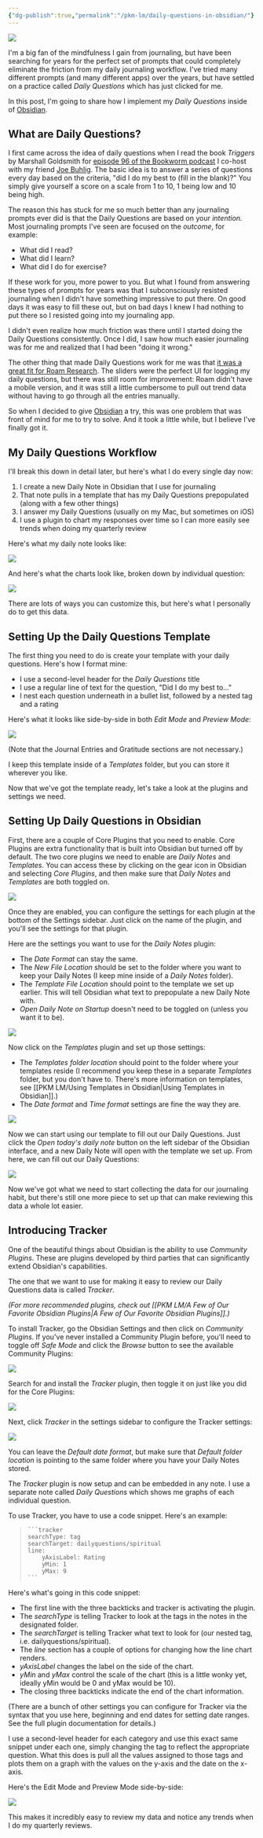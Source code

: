```yaml
---
{"dg-publish":true,"permalink":"/pkm-lm/daily-questions-in-obsidian/"}
---
```



![](https://thesweetsetup.com/wp-content/uploads/2021/04/dailyquestions.jpg)

I'm a big fan of the mindfulness I gain from journaling, but have been searching for years for the perfect set of prompts that could completely eliminate the friction from my daily journaling workflow. I've tried many different prompts (and many different apps) over the years, but have settled on a practice called *Daily Questions* which has just clicked for me. 

In this post, I'm going to share how I implement my *Daily Questions* inside of [Obsidian](https://obsidian.md/). 

## What are Daily Questions?

I first came across the idea of daily questions when I read the book *Triggers* by Marshall Goldsmith for [episode 96 of the Bookworm podcast](https://bookworm.fm/96/) I co-host with my friend [Joe Buhlig](https://thesweetsetup.com/how-joe-buhligs-shabbat-helps-him-stay-intentional/). The basic idea is to answer a series of questions every day based on the criteria, "did I do my best to (fill in the blank)?" You simply give yourself a score on a scale from 1 to 10, 1 being low and 10 being high.

The reason this has stuck for me so much better than any journaling prompts ever did is that the Daily Questions are based on your *intention.* Most journaling prompts I've seen are focused on the *outcome*, for example:

- What did I read?
- What did I learn?
- What did I do for exercise?

If these work for you, more power to you. But what I found from answering these types of prompts for years was that I subconsciously resisted journaling when I didn't have something impressive to put there. On good days it was easy to fill these out, but on bad days I knew I had nothing to put there so I resisted going into my journaling app.

I didn't even realize how much friction was there until I started doing the Daily Questions consistently. Once I did, I saw how much easier journaling was for me and realized that I had been "doing it wrong."

The other thing that made Daily Questions work for me was that [it was a great fit for Roam Research](https://thesweetsetup.com/how-i-use-roam-research-for-journaling/). The sliders were the perfect UI for logging my daily questions, but there was still room for improvement: Roam didn't have a mobile version, and it was still a little cumbersome to pull out trend data without having to go through all the entries manually. 

So when I decided to give [Obsidian](https://obsidian.md/) a try, this was one problem that was front of mind for me to try to solve. And it took a little while, but I believe I've finally got it.

## My Daily Questions Workflow

I'll break this down in detail later, but here's what I do every single day now:

1. I create a new Daily Note in Obsidian that I use for journaling
2. That note pulls in a template that has my Daily Questions prepopulated (along with a few other things)
3. I answer my Daily Questions (usually on my Mac, but sometimes on iOS)
4. I use a plugin to chart my responses over time so I can more easily see trends when doing my quarterly review

Here's what my daily note looks like:

![](https://thesweetsetup.com/wp-content/uploads/2021/04/dailyquestions1.jpg)

And here's what the charts look like, broken down by individual question:

![](https://thesweetsetup.com/wp-content/uploads/2021/04/dailyquestions2.jpg)

There are lots of ways you can customize this, but here's what I personally do to get this data.

## Setting Up the Daily Questions Template

The first thing you need to do is create your template with your daily questions. Here's how I format mine:

- I use a second-level header for the *Daily Questions* title
- I use a regular line of text for the question, "Did I do my best to..."
- I nest each question underneath in a bullet list, followed by a nested tag and a rating

Here's what it looks like side-by-side in both *Edit Mode* and *Preview Mode*:

![](https://thesweetsetup.com/wp-content/uploads/2021/04/dailyquestions3.jpg)

(Note that the Journal Entries and Gratitude sections are not necessary.)

I keep this template inside of a *Templates* folder, but you can store it wherever you like.

Now that we've got the template ready, let's take a look at the plugins and settings we need.

## Setting Up Daily Questions in Obsidian

First, there are a couple of Core Plugins that you need to enable. Core Plugins are extra functionality that is built into Obsidian but turned off by default. The two core plugins we need to enable are *Daily Notes* and *Templates*. You can access these by clicking on the gear icon in Obsidian and selecting *Core Plugins*, and then make sure that *Daily Notes* and *Templates* are both toggled on.

![](https://thesweetsetup.com/wp-content/uploads/2021/04/dailyquestions4.jpg)

Once they are enabled, you can configure the settings for each plugin at the bottom of the Settings sidebar. Just click on the name of the plugin, and you'll see the settings for that plugin.

Here are the settings you want to use for the *Daily Notes* plugin:

- The *Date Format* can stay the same.
- The *New File Location* should be set to the folder where you want to keep your Daily Notes (I keep mine inside of a *Daily Notes* folder).
- The *Template File Location* should point to the template we set up earlier. This will tell Obsidian what text to prepopulate a new Daily Note with.
- *Open Daily Note on Startup* doesn't need to be toggled on (unless you want it to be).

![](https://thesweetsetup.com/wp-content/uploads/2021/04/dailyquestions5.jpg)

Now click on the *Templates* plugin and set up those settings:

- The *Templates folder location* should point to the folder where your templates reside (I recommend you keep these in a separate *Templates* folder, but you don't have to. There's more information on templates, see [[PKM LM/Using Templates in Obsidian\|Using Templates in Obsidian]].)
- The *Date format* and *Time format* settings are fine the way they are.

![](https://thesweetsetup.com/wp-content/uploads/2021/04/dailyquestion6.jpg)

Now we can start using our template to fill out our Daily Questions. Just click the *Open today's daily note* button on the left sidebar of the Obsidian interface, and a new Daily Note will open with the template we set up. From here, we can fill out our Daily Questions:

![](https://thesweetsetup.com/wp-content/uploads/2021/04/dailyquestions7.jpg)

Now we've got what we need to start collecting the data for our journaling habit, but there's still one more piece to set up that can make reviewing this data a whole lot easier.

## Introducing Tracker

One of the beautiful things about Obsidian is the ability to use *Community Plugins*. These are plugins developed by third parties that can significantly extend Obsidian's capabilities.

The one that we want to use for making it easy to review our Daily Questions data is called *Tracker*.

*(For more recommended plugins, check out [[PKM LM/A Few of Our Favorite Obsidian Plugins\|A Few of Our Favorite Obsidian Plugins]].)*

To install Tracker, go the Obsidian Settings and then click on *Community Plugins*. If you've never installed a Community Plugin before, you'll need to toggle off *Safe Mode* and click the *Browse* button to see the available Community Plugins:

![](https://thesweetsetup.com/wp-content/uploads/2021/04/dailyquestions8.jpg)

Search for and install the *Tracker* plugin, then toggle it on just like you did for the Core Plugins:

![](https://thesweetsetup.com/wp-content/uploads/2021/04/dailyquestions9.jpg)

Next, click *Tracker* in the settings sidebar to configure the Tracker settings:

![](https://thesweetsetup.com/wp-content/uploads/2021/04/dailyquestions10.jpg)

You can leave the *Default date format*, but make sure that *Default folder location* is pointing to the same folder where you have your Daily Notes stored.

The *Tracker* plugin is now setup and can be embedded in any note. I use a separate note called *Daily Questions* which shows me graphs of each individual question. 

To use Tracker, you have to use a code snippet. Here's an example:

<blockquote><code>```tracker
searchType: tag
searchTarget: dailyquestions/spiritual
line:
	yAxisLabel: Rating
	yMin: 1
	yMax: 9
```</code></blockquote>

Here's what's going in this code snippet:

- The first line with the three backticks and tracker is activating the plugin.
- The *searchType* is telling Tracker to look at the tags in the notes in the designated folder.
- The *searchTarget* is telling Tracker what text to look for (our nested tag, i.e. dailyquestions/spiritual).
- The *line* section has a couple of options for changing how the line chart renders.
- *yAxisLabel* changes the label on the side of the chart.
- *yMin* and *yMax* control the scale of the chart (this is a little wonky yet, ideally yMin would be 0 and yMax would be 10).
- The closing three backticks indicate the end of the chart information.

(There are a bunch of other settings you can configure for Tracker via the syntax that you use here, beginning and end dates for setting date ranges. See the full plugin documentation for details.)

I use a second-level header for each category and use this exact same snippet under each one, simply changing the tag to reflect the appropriate question. What this does is pull all the values assigned to those tags and plots them on a graph with the values on the y-axis and the date on the x-axis.

Here's the Edit Mode and Preview Mode side-by-side:

![](https://thesweetsetup.com/wp-content/uploads/2021/04/dailyquestions11.jpg)

This makes it incredibly easy to review my data and notice any trends when I do my quarterly reviews.